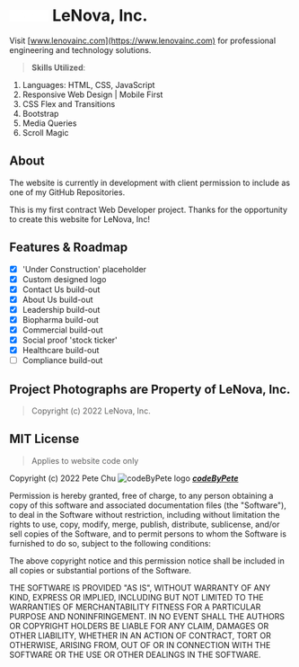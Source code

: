 # <img src='./pics/logos/lenovalogosmall.gif' alt='LeNova, Inc. logo' height='20'> LeNova, Inc.

Visit [www.lenovainc.com](https://www.lenovainc.com) for professional engineering and technology solutions.

>**Skills Utilized**:
<ol>
    <li>Languages: HTML, CSS, JavaScript</li>
    <li>Responsive Web Design | Mobile First</li>
    <li>CSS Flex and Transitions</li>
    <li>Bootstrap</li>
    <li>Media Queries</li>
    <li>Scroll Magic</li>
</ol>

## About
The website is currently in development with client permission to include as one of my GitHub Repositories.

This is my first contract Web Developer project. Thanks for the opportunity to create this website for LeNova, Inc!

## Features & Roadmap
- [x] 'Under Construction' placeholder
- [x] Custom designed logo
- [x] Contact Us build-out
- [x] About Us build-out
- [X] Leadership build-out
- [X] Biopharma build-out
- [X] Commercial build-out
- [X] Social proof 'stock ticker'
- [X] Healthcare build-out
- [ ] Compliance build-out

## Project Photographs are Property of LeNova, Inc.

>Copyright (c) 2022 LeNova, Inc.
>
## MIT License 
>Applies to website code only

Copyright (c) 2022 Pete Chu <img src='https://www.codebypete.com/pics/pharma2code_icon.gif' alt='codeByPete logo' width='25'> ***[codeByPete](https://www.codebypete.com/)***

Permission is hereby granted, free of charge, to any person obtaining a copy of this software and associated documentation files (the "Software"), to deal in the Software without restriction, including without limitation the rights to use, copy, modify, merge, publish, distribute, sublicense, and/or sell copies of the Software, and to permit persons to whom the Software is furnished to do so, subject to the following conditions:

The above copyright notice and this permission notice shall be included in all copies or substantial portions of the Software.

THE SOFTWARE IS PROVIDED "AS IS", WITHOUT WARRANTY OF ANY KIND, EXPRESS OR IMPLIED, INCLUDING BUT NOT LIMITED TO THE WARRANTIES OF MERCHANTABILITY FITNESS FOR A PARTICULAR PURPOSE AND NONINFRINGEMENT. IN NO EVENT SHALL THE AUTHORS OR COPYRIGHT HOLDERS BE LIABLE FOR ANY CLAIM, DAMAGES OR OTHER LIABILITY, WHETHER IN AN ACTION OF CONTRACT, TORT OR OTHERWISE, ARISING FROM, OUT OF OR IN CONNECTION WITH THE SOFTWARE OR THE USE OR OTHER DEALINGS IN THE SOFTWARE.